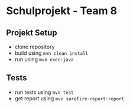 # Schulprojekt - Team 8

## Projekt Setup
- clone repository
- build using `mvn clean install`
- run using `mvn exec:java`

## Tests
- run tests using `mvn test`
- get report using `mvn surefire-report:report`